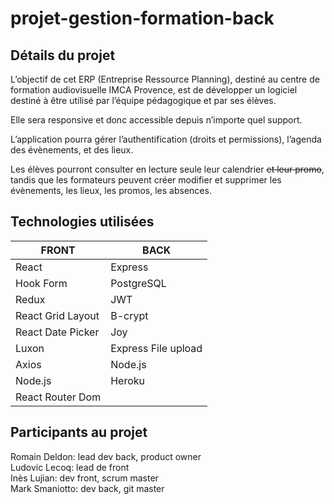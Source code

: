 # projet-gestion-formation-back

## Détails du projet

L’objectif de cet ERP (Entreprise Ressource Planning), destiné au centre de formation audiovisuelle IMCA Provence, est de développer un logiciel destiné à être utilisé par l’équipe pédagogique et par ses élèves. 

Elle sera responsive et donc accessible depuis n’importe quel support.

L’application pourra gérer l’authentification (droits et permissions), l’agenda des évènements, et des lieux.

Les élèves pourront consulter en lecture seule leur calendrier ~~et leur promo~~, tandis que les formateurs peuvent créer modifier et supprimer les évènements, les lieux, les promos, les absences.

## Technologies utilisées

| FRONT | BACK |
| --- | --- |
| React | Express |
| Hook Form | PostgreSQL |
| Redux | JWT |
| React Grid Layout | B-crypt |
| React Date Picker | Joy |
| Luxon | Express File upload |
| Axios | Node.js |
| Node.js | Heroku |
| React Router Dom | |

## Participants au projet
Romain Deldon: lead dev back, product owner</br>
Ludovic Lecoq: lead de front</br>
Inès Lujian: dev front, scrum master</br>
Mark Smaniotto: dev back, git master</br>
